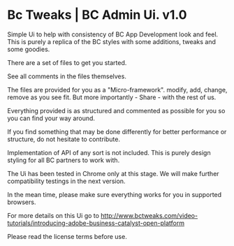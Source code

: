Bc Tweaks | BC Admin Ui. v1.0
=============================

Simple Ui to help with consistency of BC App Development look and feel. This is purely a replica of the BC styles with some additions, tweaks and some goodies.

There are a set of files to get you started.

See all comments in the files themselves.

The files are provided for you as a "Micro-framework". modify, add, change, remove as you see fit. But more importantly - Share - with the rest of us.

Everything provided is as structured and commented as possible for you so you can find your way around.

If you find something that may be done differently for better performance or structure, do not hesitate to contribute.

Implementation of API of any sort is not included. This is purely design styling for all BC partners to work with.

The Ui has been tested in Chrome only at this stage. We will make further compatibility testings in the next version.

In the mean time, please make sure everything works for you in supported browsers.

For more details on this Ui go to http://www.bctweaks.com/video-tutorials/introducing-adobe-business-catalyst-open-platform

Please read the license terms before use.